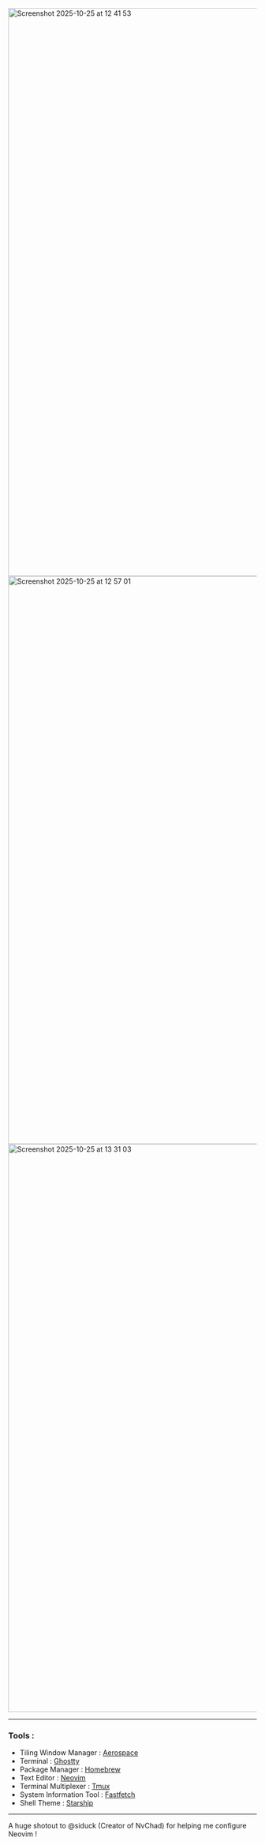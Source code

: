 <img width="2048" height="1152" alt="Screenshot 2025-10-25 at 12 41 53" src="https://github.com/user-attachments/assets/349efe50-1325-4486-a13c-30b88a5ecc96" />
<img width="2048" height="1152" alt="Screenshot 2025-10-25 at 12 57 01" src="https://github.com/user-attachments/assets/c04feb59-135e-44c6-b614-78faa14440b9" />
<img width="2048" height="1152" alt="Screenshot 2025-10-25 at 13 31 03" src="https://github.com/user-attachments/assets/dd46a2e0-211b-4db7-b4b9-7867cb52bbbd" />

---

### Tools :
- Tiling Window Manager : [Aerospace](https://nikitabobko.github.io/AeroSpace/guide)
- Terminal : [Ghostty](https://ghostty.org/)
- Package Manager : [Homebrew](https://brew.sh/)
- Text Editor : [Neovim](https://neovim.io/)
- Terminal Multiplexer : [Tmux](https://github.com/tmux/tmux)
- System Information Tool : [Fastfetch](https://github.com/fastfetch-cli/fastfetch)
- Shell Theme : [Starship](https://starship.rs/)

---

A huge shotout to @siduck (Creator of NvChad) for helping me configure Neovim !
